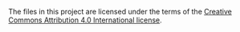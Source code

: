 The files in this project are licensed under the terms of the [Creative Commons Attribution 4.0 International license](https://creativecommons.org/licenses/by/4.0/).

